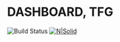 # DASHBOARD, TFG 
![Build Status](https://travis-ci.org/joemccann/dillinger.svg?branch=master)
[![N|Solid](https://i.postimg.cc/9fSTfMz4/banner-dashboard.png)](https://dashboard.jmruiz.net:8443/)
